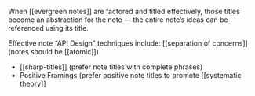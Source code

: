 When [[evergreen notes]] are factored and titled effectively, those titles become an abstraction for the note — the entire note’s ideas can be referenced using its title.

Effective note “API Design” techniques include: [[separation of concerns]] (notes should be [[atomic]])

-   [[sharp-titles]] (prefer note titles with complete phrases)
-   Positive Framings (prefer positive note titles to promote [[systematic theory]]